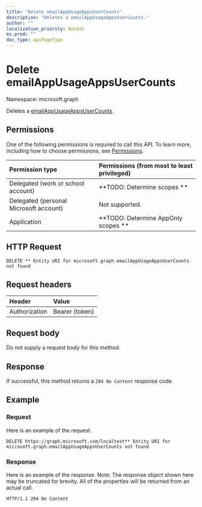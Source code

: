 ```yaml
---
title: "Delete emailAppUsageAppsUserCounts"
description: "Deletes a emailAppUsageAppsUserCounts."
author: ""
localization_priority: Normal
ms.prod: ""
doc_type: apiPageType
---
```


# Delete emailAppUsageAppsUserCounts

Namespace: microsoft.graph

Deletes a [emailAppUsageAppsUserCounts](../resources/emailappusageappsusercounts.md).

## Permissions
One of the following permissions is required to call this API. To learn more, including how to choose permissions, see [Permissions](/concepts/permissions-reference.md).

|Permission type|Permissions (from most to least privileged)|
|:---|:---|
|Delegated (work or school account)|**TODO: Determine scopes **|
|Delegated (personal Microsoft account)|Not supported.|
|Application|**TODO: Determine AppOnly scopes **|

## HTTP Request
<!-- {
  "blockType": "ignored"
}
-->
``` http
DELETE ** Entity URI for microsoft.graph.emailAppUsageAppsUserCounts not found
```

## Request headers
|Header|Value|
|:---|:---|
|Authorization|Bearer {token}|

## Request body
Do not supply a request body for this method.

## Response
If successful, this method returns a `204 No Content` response code.

## Example

### Request
Here is an example of the request.
<!-- {
  "blockType": "request",
  "name": "delete_emailappusageappsusercounts"
}
-->
``` http
DELETE https://graph.microsoft.com/localtest** Entity URI for microsoft.graph.emailAppUsageAppsUserCounts not found
```

### Response
Here is an example of the response. Note: The response object shown here may be truncated for brevity. All of the properties will be returned from an actual call.
<!-- {
  "blockType": "response",
  "truncated": true
}
-->
``` http
HTTP/1.1 204 No Content
```

